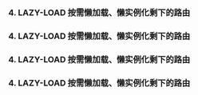 ### 4. LAZY-LOAD 按需懒加载、懒实例化剩下的路由
### 4. LAZY-LOAD 按需懒加载、懒实例化剩下的路由
### 4. LAZY-LOAD 按需懒加载、懒实例化剩下的路由
### 4. LAZY-LOAD 按需懒加载、懒实例化剩下的路由